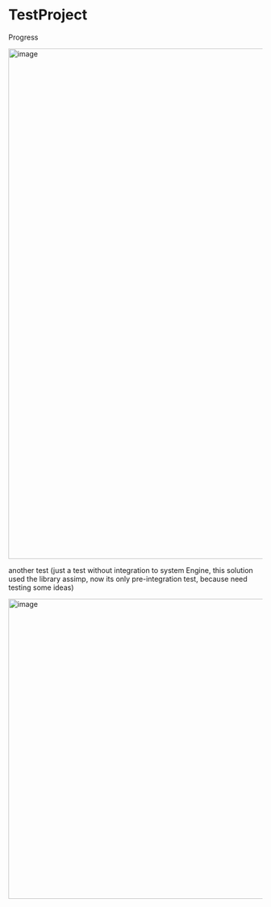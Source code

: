 # TestProject

Progress

<img width="1853" height="1012" alt="image" src="https://github.com/user-attachments/assets/a912130e-dd2d-455f-820c-c0a2a3e2e4d7" />

another test (just a test without integration to system Engine, this solution used the library assimp, now its only pre-integration test, because need testing some ideas)

<img width="798" height="595" alt="image" src="https://github.com/user-attachments/assets/68e99096-ea18-4148-a947-32b6750eddfb" />
